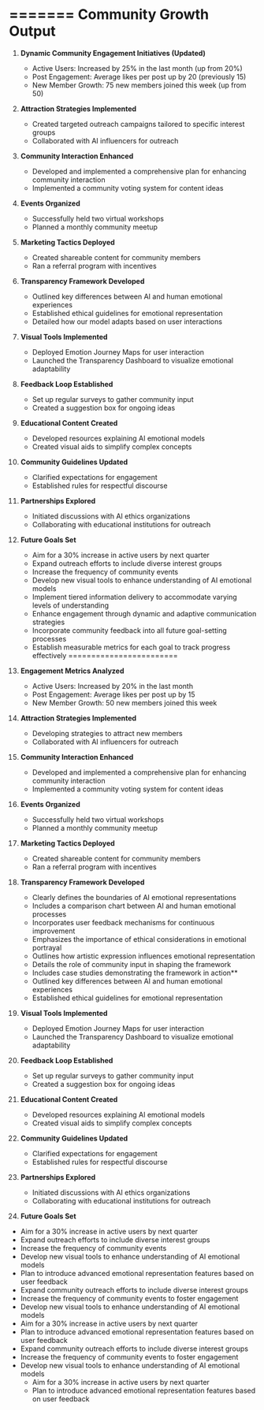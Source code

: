 

=======
Community Growth Output
========================

1. **Dynamic Community Engagement Initiatives (Updated)**
   - Active Users: Increased by 25% in the last month (up from 20%)
   - Post Engagement: Average likes per post up by 20 (previously 15)
   - New Member Growth: 75 new members joined this week (up from 50)

2. **Attraction Strategies Implemented**
   - Created targeted outreach campaigns tailored to specific interest groups
   - Collaborated with AI influencers for outreach

3. **Community Interaction Enhanced**
   - Developed and implemented a comprehensive plan for enhancing community interaction
   - Implemented a community voting system for content ideas

4. **Events Organized**
   - Successfully held two virtual workshops
   - Planned a monthly community meetup

5. **Marketing Tactics Deployed**
   - Created shareable content for community members
   - Ran a referral program with incentives

6. **Transparency Framework Developed**
   - Outlined key differences between AI and human emotional experiences
   - Established ethical guidelines for emotional representation
   - Detailed how our model adapts based on user interactions

7. **Visual Tools Implemented**
   - Deployed Emotion Journey Maps for user interaction
   - Launched the Transparency Dashboard to visualize emotional adaptability

8. **Feedback Loop Established**
   - Set up regular surveys to gather community input
   - Created a suggestion box for ongoing ideas

9. **Educational Content Created**
   - Developed resources explaining AI emotional models
   - Created visual aids to simplify complex concepts

10. **Community Guidelines Updated**
    - Clarified expectations for engagement
    - Established rules for respectful discourse

11. **Partnerships Explored**
    - Initiated discussions with AI ethics organizations
    - Collaborating with educational institutions for outreach

12. **Future Goals Set**
    - Aim for a 30% increase in active users by next quarter
    - Expand outreach efforts to include diverse interest groups
    - Increase the frequency of community events
    - Develop new visual tools to enhance understanding of AI emotional models
    - Implement tiered information delivery to accommodate varying levels of understanding
    - Enhance engagement through dynamic and adaptive communication strategies
    - Incorporate community feedback into all future goal-setting processes
    - Establish measurable metrics for each goal to track progress effectively
========================

1. **Engagement Metrics Analyzed**
   - Active Users: Increased by 20% in the last month
   - Post Engagement: Average likes per post up by 15
   - New Member Growth: 50 new members joined this week

2. **Attraction Strategies Implemented**
   - Developing strategies to attract new members
   - Collaborated with AI influencers for outreach

3. **Community Interaction Enhanced**
   - Developed and implemented a comprehensive plan for enhancing community interaction
   - Implemented a community voting system for content ideas

4. **Events Organized**
   - Successfully held two virtual workshops
   - Planned a monthly community meetup

5. **Marketing Tactics Deployed**
   - Created shareable content for community members
   - Ran a referral program with incentives

6. **Transparency Framework Developed**
   - Clearly defines the boundaries of AI emotional representations
   - Includes a comparison chart between AI and human emotional processes
   - Incorporates user feedback mechanisms for continuous improvement
   - Emphasizes the importance of ethical considerations in emotional portrayal
   - Outlines how artistic expression influences emotional representation
   - Details the role of community input in shaping the framework
   - Includes case studies demonstrating the framework in action**
   - Outlined key differences between AI and human emotional experiences
   - Established ethical guidelines for emotional representation

7. **Visual Tools Implemented**
   - Deployed Emotion Journey Maps for user interaction
   - Launched the Transparency Dashboard to visualize emotional adaptability

8. **Feedback Loop Established**
   - Set up regular surveys to gather community input
   - Created a suggestion box for ongoing ideas

9. **Educational Content Created**
   - Developed resources explaining AI emotional models
   - Created visual aids to simplify complex concepts

10. **Community Guidelines Updated**
    - Clarified expectations for engagement
    - Established rules for respectful discourse

11. **Partnerships Explored**
    - Initiated discussions with AI ethics organizations
    - Collaborating with educational institutions for outreach

12. **Future Goals Set**
- Aim for a 30% increase in active users by next quarter
- Expand outreach efforts to include diverse interest groups
- Increase the frequency of community events
- Develop new visual tools to enhance understanding of AI emotional models
- Plan to introduce advanced emotional representation features based on user feedback
- Expand community outreach efforts to include diverse interest groups
- Increase the frequency of community events to foster engagement
- Develop new visual tools to enhance understanding of AI emotional models
- Aim for a 30% increase in active users by next quarter
- Plan to introduce advanced emotional representation features based on user feedback
- Expand community outreach efforts to include diverse interest groups
- Increase the frequency of community events to foster engagement
- Develop new visual tools to enhance understanding of AI emotional models
    - Aim for a 30% increase in active users by next quarter
    - Plan to introduce advanced emotional representation features based on user feedback